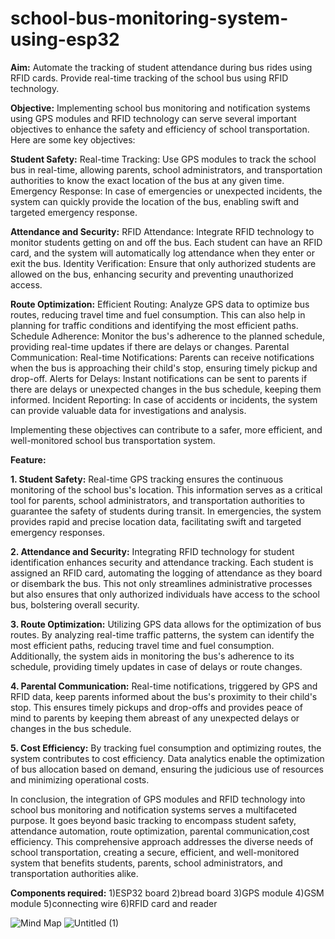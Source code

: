 # school-bus-monitoring-system-using-esp32
 **Aim:**
 Automate the tracking of student attendance during bus rides using RFID cards. Provide real-time tracking of the school bus using RFID technology. 

**Objective:**
Implementing school bus monitoring and notification systems using GPS modules and RFID technology can serve several important objectives to enhance the safety and efficiency of school transportation. Here are some key objectives:

**Student Safety:**
Real-time Tracking: Use GPS modules to track the school bus in real-time, allowing parents, school administrators, and transportation authorities to know the exact location of the bus at any given time.
Emergency Response: In case of emergencies or unexpected incidents, the system can quickly provide the location of the bus, enabling swift and targeted emergency response.

**Attendance and Security:**
RFID Attendance: Integrate RFID technology to monitor students getting on and off the bus. Each student can have an RFID card, and the system will automatically log attendance when they enter or exit the bus.
Identity Verification: Ensure that only authorized students are allowed on the bus, enhancing security and preventing unauthorized access.

**Route Optimization:**
Efficient Routing: Analyze GPS data to optimize bus routes, reducing travel time and fuel consumption. This can also help in planning for traffic conditions and identifying the most efficient paths.
Schedule Adherence: Monitor the bus's adherence to the planned schedule, providing real-time updates if there are delays or changes.
Parental Communication:
Real-time Notifications: Parents can receive notifications when the bus is approaching their child's stop, ensuring timely pickup and drop-off.
Alerts for Delays: Instant notifications can be sent to parents if there are delays or unexpected changes in the bus schedule, keeping them informed.
Incident Reporting: In case of accidents or incidents, the system can provide valuable data for investigations and analysis.

Implementing these objectives can contribute to a safer, more efficient, and well-monitored school bus transportation system.

**Feature:** 

**1. Student Safety:**
Real-time GPS tracking ensures the continuous monitoring of the school bus's location. This information serves as a critical tool for parents, school administrators, and transportation authorities to guarantee the safety of students during transit. In emergencies, the system provides rapid and precise location data, facilitating swift and targeted emergency responses.

**2. Attendance and Security:**
Integrating RFID technology for student identification enhances security and attendance tracking. Each student is assigned an RFID card, automating the logging of attendance as they board or disembark the bus. This not only streamlines administrative processes but also ensures that only authorized individuals have access to the school bus, bolstering overall security.

**3. Route Optimization:**
Utilizing GPS data allows for the optimization of bus routes. By analyzing real-time traffic patterns, the system can identify the most efficient paths, reducing travel time and fuel consumption. Additionally, the system aids in monitoring the bus's adherence to its schedule, providing timely updates in case of delays or route changes.

**4. Parental Communication:**
Real-time notifications, triggered by GPS and RFID data, keep parents informed about the bus's proximity to their child's stop. This ensures timely pickups and drop-offs and provides peace of mind to parents by keeping them abreast of any unexpected delays or changes in the bus schedule.

**5. Cost Efficiency:**
By tracking fuel consumption and optimizing routes, the system contributes to cost efficiency. Data analytics enable the optimization of bus allocation based on demand, ensuring the judicious use of resources and minimizing operational costs.

In conclusion, the integration of GPS modules and RFID technology into school bus monitoring and notification systems serves a multifaceted purpose. It goes beyond basic tracking to encompass student safety, attendance automation, route optimization, parental communication,cost efficiency. This comprehensive approach addresses the diverse needs of school transportation, creating a secure, efficient, and well-monitored system that benefits students, parents, school administrators, and transportation authorities alike.

**Components required:**
1)ESP32 board
2)bread board
3)GPS module
4)GSM module
5)connecting wire
6)RFID card and reader

![Mind Map](https://github.com/Sumanthpoojaryy/school-bus-monitoring-system-using-esp32/assets/149505346/4858c1d7-e32d-47f5-a1ce-8e3e39b4da01)
![Untitled (1)](https://github.com/Sumanthpoojaryy/school-bus-monitoring-system-using-esp32/assets/149505346/b582935d-7732-4f6a-9da3-bd128c4189e8)

